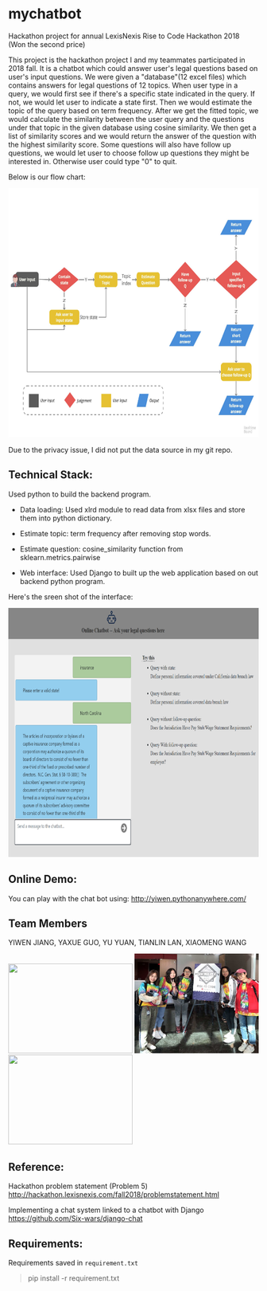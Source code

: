 # mychatbot
Hackathon project for annual LexisNexis Rise to Code Hackathon 2018 (Won the second price)

This project is the hackathon project I and my teammates participated in 2018 fall. It is a chatbot which could answer user's legal questions based on user's input questions.
We were given a "database"(12 excel files) which contains answers for legal questions of 12 topics. When user type in a query, we would first see if there's a specific state indicated in the query.
If not, we would let user to indicate a state first. Then we would estimate the topic of the query based on term frequency. After we get the fitted topic, we would calculate the similarity between the user query and the questions under that topic in the given database using cosine similarity. We then get a list of similarity scores and we would return the answer of the question with the highest similarity score. Some questions will also have follow up questions, we would let user to choose follow up questions they might be interested in. Otherwise user could type "0" to quit.

Below is our flow chart:

<img width="700" height="500" src="./photos/flowchart.png"/>

Due to the privacy issue, I did not put the data source in my git repo.

## Technical Stack:
Used python to build the backend program.

* Data loading: Used xlrd module to read data from xlsx files and store them into python dictionary.
* Estimate topic: term frequency after removing stop words.
* Estimate question: cosine_similarity function from sklearn.metrics.pairwise

* Web interface: Used Django to built up the web application based on out backend python program.

Here's the sreen shot of the interface:

<img width="800" height="500" src="./photos/interface.png"/>


## Online Demo:
You can play with the chat bot using: http://yiwen.pythonanywhere.com/

## Team Members
YIWEN JIANG, YAXUE GUO, YU YUAN, TIANLIN LAN, XIAOMENG WANG

<img width="250" height="180" src="./photos/1.jpg"/> <img width="250" height="200" src="./photos/2.png"/> <img width="250" height="180" src="./photos/3.jpg"/>


## Reference:
Hackathon problem statement (Problem 5)
http://hackathon.lexisnexis.com/fall2018/problemstatement.html

Implementing a chat system linked to a chatbot with Django
https://github.com/Six-wars/django-chat

## Requirements:
Requirements saved in `requirement.txt`

> pip install -r requirement.txt
